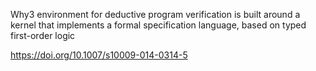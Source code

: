 Why3 environment for deductive program verification is built around a kernel that implements a formal specification language, based on typed first-order logic

https://doi.org/10.1007/s10009-014-0314-5